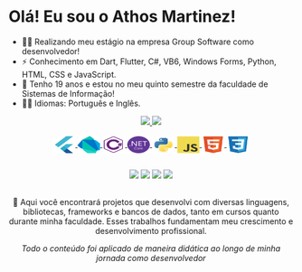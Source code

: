 ## <h1>Olá! Eu sou o Athos Martinez!</h1>

- 👨‍💻 Realizando meu estágio na empresa Group Software como desenvolvedor!
- ⚡ Conhecimento em Dart, Flutter, C#, VB6, Windows Forms, Python, HTML, CSS e JavaScript.
- 💬 Tenho 19 anos e estou no meu quinto semestre da faculdade de Sistemas de Informação!
- ✋🏻 Idiomas: Português e Inglês.
  
<div align="center">
  <a href="https://github.com/athosmartinez">
  <img height="180em" src="https://github-readme-stats.vercel.app/api?username=athosmartinez&show_icons=true&theme=dark&include_all_commits=true&count_private=true"/>
  <img height="180em" src="https://github-readme-stats.vercel.app/api/top-langs/?username=athosmartinez&layout=compact&langs_count=7&theme=dark"/>
</div>
<div align="center" style="display: inline_block"><br>
  <img align="center" alt="Athos-Flutter" height="30" width="40" src="https://github.com/devicons/devicon/blob/master/icons/flutter/flutter-original.svg">
    <img align="center" alt="Athos-Dart" height="30" width="40" src="https://github.com/devicons/devicon/blob/master/icons/dart/dart-original.svg">
  <img align="center" alt="Athos-Csharp" height="30" width="40" src="https://github.com/devicons/devicon/blob/master/icons/csharp/csharp-line.svg">
 <img align="center" alt="Athos-dotNet" height="30" width="40" src="https://github.com/devicons/devicon/blob/master/icons/dotnetcore/dotnetcore-original.svg">
  <img align="center" alt="Athos-Python" height="30" width="40" src="https://github.com/devicons/devicon/blob/master/icons/python/python-original.svg">
  <img align="center" alt="Athos-Js" height="30" width="40" src="https://github.com/devicons/devicon/blob/master/icons/javascript/javascript-original.svg">
  <img align="center" alt="Athos-HTML" height="30" width="40" src="https://raw.githubusercontent.com/devicons/devicon/master/icons/html5/html5-original.svg">
  <img align="center" alt="Athos-CSS" height="30" width="40" src="https://raw.githubusercontent.com/devicons/devicon/master/icons/css3/css3-original.svg">
</div>
  
  ##
 
<div align="center"> 
  <a href="https://www.instagram.com/athos_martinez/" target="_blank"><img src="https://img.shields.io/badge/-Instagram-%23E4405F?style=for-the-badge&logo=instagram&logoColor=white" target="_blank"></a>
  <a href="http://discordapp.com/users/mxtz#0351" target="_blank"><img src="https://img.shields.io/badge/Discord-7289DA?style=for-the-badge&logo=discord&logoColor=white" target="_blank"></a> 
  <a href = "mailto:athosandrade04@gmail.com"><img src="https://img.shields.io/badge/-Gmail-%23333?style=for-the-badge&logo=gmail&logoColor=white" target="_blank"></a>
  <a href="https://www.linkedin.com/in/athos-andrade-a1671b237/" target="_blank"><img src="https://img.shields.io/badge/-LinkedIn-%230077B5?style=for-the-badge&logo=linkedin&logoColor=white" target="_blank"></a> 
</div>
 
  ##
<div align="center"> 
📁 Aqui você encontrará projetos que desenvolvi com diversas linguagens, bibliotecas, frameworks e bancos de dados, tanto em cursos quanto durante minha faculdade. Esses trabalhos fundamentam meu crescimento e desenvolvimento profissional.<br> 

*Todo o conteúdo foi aplicado de maneira didática ao longo de minha jornada como desenvolvedor*
</div>


